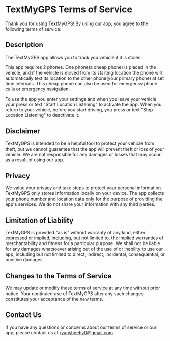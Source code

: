 # TextMyGPS Terms of Service

Thank you for using TextMyGPS! By using our app, you agree to the following terms of service:

## Description

The TextMyGPS app allows you to track you vehicle if it is stolen.

This app requires 2 phones. One phone(a cheap phone) is placed in the vehicle, and if the vehicle is moved from its starting location the phone will automatically text its location to the other phone(your primary phone) at set time intervals. This cheap phone can also be used for emergency phone calls or emergency navigation.

To use the app you enter your settings and when you leave your vehicle your press or text "Start Location Listening" to activate the app. When you return to your vehicle, before you start driving, you press or text "Stop Location Listening" to deactivate it.

## Disclaimer

TextMyGPS is intended to be a helpful tool to protect your vehicle from theft, but we cannot guarantee that the app will prevent theft or loss of your vehicle. We are not responsible for any damages or losses that may occur as a result of using our app.

## Privacy

We value your privacy and take steps to protect your personal information. TextMyGPS only stores information locally on your device. The app collects your phone number and location data only for the purpose of providing the app's services. We do not share your information with any third parties.

## Limitation of Liability

TextMyGPS is provided "as is" without warranty of any kind, either expressed or implied, including, but not limited to, the implied warranties of merchantability and fitness for a particular purpose. We shall not be liable for any damages whatsoever arising out of the use of or inability to use our app, including but not limited to direct, indirect, incidental, consequential, or punitive damages.

## Changes to the Terms of Service

We may update or modify these terms of service at any time without prior notice. Your continued use of TextMyGPS after any such changes constitutes your acceptance of the new terms.

## Contact Us

If you have any questions or concerns about our terms of service or our app, please contact us at ryansheehy0@gmail.com
